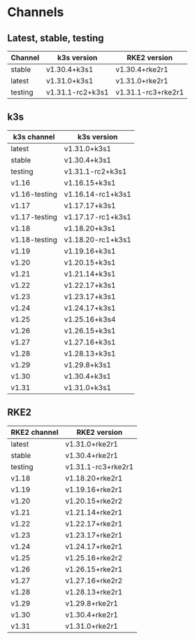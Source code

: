 # Channels

## Latest, stable, testing

| Channel | k3s version | RKE2 version |
| ------- | ----------- | ------------ |
stable|v1.30.4+k3s1|v1.30.4+rke2r1
latest|v1.31.0+k3s1|v1.31.0+rke2r1
testing|v1.31.1-rc2+k3s1|v1.31.1-rc3+rke2r1

## k3s

| k3s channel | k3s version |
| ----------- | ----------- |
| latest | v1.31.0+k3s1 |
| stable | v1.30.4+k3s1 |
| testing | v1.31.1-rc2+k3s1 |
| v1.16 | v1.16.15+k3s1 |
| v1.16-testing | v1.16.14-rc1+k3s1 |
| v1.17 | v1.17.17+k3s1 |
| v1.17-testing | v1.17.17-rc1+k3s1 |
| v1.18 | v1.18.20+k3s1 |
| v1.18-testing | v1.18.20-rc1+k3s1 |
| v1.19 | v1.19.16+k3s1 |
| v1.20 | v1.20.15+k3s1 |
| v1.21 | v1.21.14+k3s1 |
| v1.22 | v1.22.17+k3s1 |
| v1.23 | v1.23.17+k3s1 |
| v1.24 | v1.24.17+k3s1 |
| v1.25 | v1.25.16+k3s4 |
| v1.26 | v1.26.15+k3s1 |
| v1.27 | v1.27.16+k3s1 |
| v1.28 | v1.28.13+k3s1 |
| v1.29 | v1.29.8+k3s1 |
| v1.30 | v1.30.4+k3s1 |
| v1.31 | v1.31.0+k3s1 |

## RKE2

| RKE2 channel | RKE2 version |
| ------------ | ----------- |
| latest | v1.31.0+rke2r1 |
| stable | v1.30.4+rke2r1 |
| testing | v1.31.1-rc3+rke2r1 |
| v1.18 | v1.18.20+rke2r1 |
| v1.19 | v1.19.16+rke2r1 |
| v1.20 | v1.20.15+rke2r2 |
| v1.21 | v1.21.14+rke2r1 |
| v1.22 | v1.22.17+rke2r1 |
| v1.23 | v1.23.17+rke2r1 |
| v1.24 | v1.24.17+rke2r1 |
| v1.25 | v1.25.16+rke2r2 |
| v1.26 | v1.26.15+rke2r1 |
| v1.27 | v1.27.16+rke2r2 |
| v1.28 | v1.28.13+rke2r1 |
| v1.29 | v1.29.8+rke2r1 |
| v1.30 | v1.30.4+rke2r1 |
| v1.31 | v1.31.0+rke2r1 |

